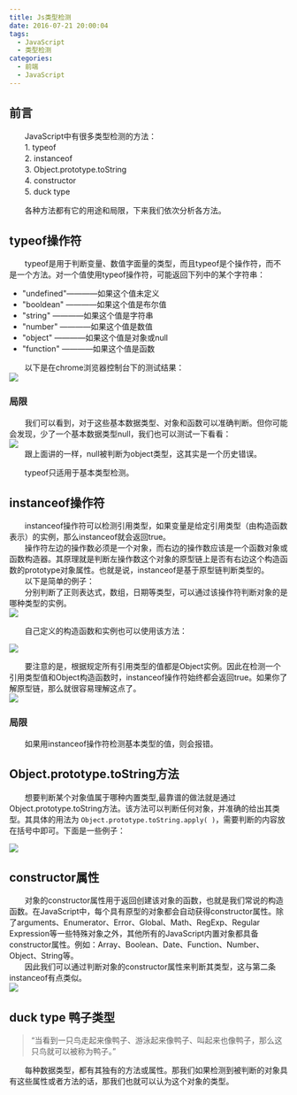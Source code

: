 ```yaml
---
title: Js类型检测
date: 2016-07-21 20:00:04
tags:
  - JavaScript
  - 类型检测
categories:
  - 前端
  - JavaScript
---
```

## 前言
　　JavaScript中有很多类型检测的方法：  
　　1. typeof  
　　2. instanceof  
　　3. Object.prototype.toString  
　　4. constructor  
　　5. duck type  
  
　　各种方法都有它的用途和局限，下来我们依次分析各方法。  
	<!-- more -->
## typeof操作符
　　typeof是用于判断变量、数值字面量的类型，而且typeof是个操作符，而不是一个方法。对一个值使用typeof操作符，可能返回下列中的某个字符串：  
- "undefined"————如果这个值未定义  
- "booldean" ————如果这个值是布尔值  
- "string"	 ————如果这个值是字符串  
- "number"	 ————如果这个值是数值  
- "object"	 ————如果这个值是对象或null  
- "function" ————如果这个值是函数  
  
　　以下是在chrome浏览器控制台下的测试结果：  
![](http://7xk5u3.com1.z0.glb.clouddn.com/typeof1.png)  
### 局限
　　我们可以看到，对于这些基本数据类型、对象和函数可以准确判断。但你可能会发现，少了一个基本数据类型null，我们也可以测试一下看看：  
![](http://7xk5u3.com1.z0.glb.clouddn.com/typeof2.png)  
　　跟上面讲的一样，null被判断为object类型，这其实是一个历史错误。  
  
　　typeof只适用于基本类型检测。
  
## instanceof操作符
　　instanceof操作符可以检测引用类型，如果变量是给定引用类型（由构造函数表示）的实例，那么instanceof就会返回true。  
　　操作符左边的操作数必须是一个对象，而右边的操作数应该是一个函数对象或函数构造器。其原理就是判断左操作数这个对象的原型链上是否有右边这个构造函数的prototype对象属性。也就是说，instanceof是基于原型链判断类型的。  
　　以下是简单的例子：  
　　分别判断了正则表达式，数组，日期等类型，可以通过该操作符判断对象的是哪种类型的实例。  
![](http://7xk5u3.com1.z0.glb.clouddn.com/typeof3.png)  
  
　　自己定义的构造函数和实例也可以使用该方法：  

![](http://7xk5u3.com1.z0.glb.clouddn.com/typeof4.png)  
  
　　要注意的是，根据规定所有引用类型的值都是Object实例。因此在检测一个引用类型值和Object构造函数时，instanceof操作符始终都会返回true。如果你了解原型链，那么就很容易理解这点了。  
![](http://7xk5u3.com1.z0.glb.clouddn.com/typeof5.png)  
  
### 局限
　　如果用instanceof操作符检测基本类型的值，则会报错。  
  
## Object.prototype.toString方法  
　　想要判断某个对象值属于哪种内置类型,最靠谱的做法就是通过Object.prototype.toString方法。该方法可以判断任何对象，并准确的给出其类型。其具体的用法为 `Object.prototype.toString.apply( )`，需要判断的内容放在括号中即可。下面是一些例子：  
 
![](http://7xk5u3.com1.z0.glb.clouddn.com/typeof6.png)  

## constructor属性  
　　对象的constructor属性用于返回创建该对象的函数，也就是我们常说的构造函数。在JavaScript中，每个具有原型的对象都会自动获得constructor属性。除了arguments、Enumerator、Error、Global、Math、RegExp、Regular Expression等一些特殊对象之外，其他所有的JavaScript内置对象都具备constructor属性。例如：Array、Boolean、Date、Function、Number、Object、String等。  
　　因此我们可以通过判断对象的constructor属性来判断其类型，这与第二条instanceof有点类似。  
![](http://7xk5u3.com1.z0.glb.clouddn.com/typeof7.png)  

## duck type 鸭子类型 
> “当看到一只鸟走起来像鸭子、游泳起来像鸭子、叫起来也像鸭子，那么这只鸟就可以被称为鸭子。”  
  
　　每种数据类型，都有其独有的方法或属性。那我们如果检测到被判断的对象具有这些属性或者方法的话，那我们也就可以认为这个对象的类型。